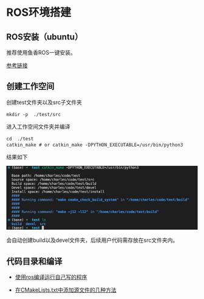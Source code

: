 # ROS环境搭建

## ROS安装（ubuntu）

推荐使用鱼香ROS一键安装。 

[参考链接](https://blog.csdn.net/m0_74641031/article/details/132910858)


## 创建工作空间

创建test文件夹以及src子文件夹

```
mkdir -p  ./test/src
```

进入工作空间文件夹并编译
```
cd  ./test
catkin_make # or catkin_make -DPYTHON_EXECUTABLE=/usr/bin/python3
```

结果如下

![Alt text](image.png)

会自动创建build以及devel文件夹，后续用户代码需存放在src文件夹内。

## 代码目录和编译

- [使用ros编译运行自己写的程序](https://blog.csdn.net/weixin_45617478/article/details/110205534)

- [在CMakeLists.txt中添加源文件的几种方法](https://zhuanlan.zhihu.com/p/631113006)




